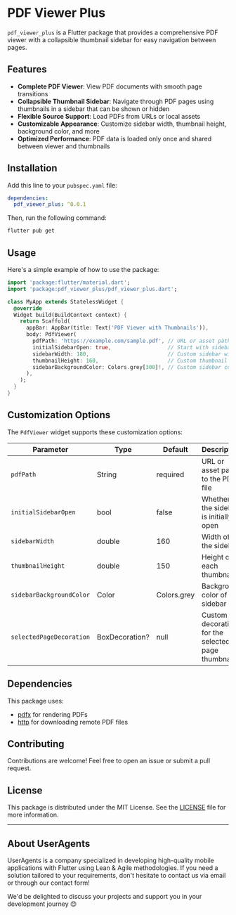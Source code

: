 # PDF Viewer Plus

`pdf_viewer_plus` is a Flutter package that provides a comprehensive PDF viewer with a collapsible thumbnail sidebar for easy navigation between pages.

## Features

- **Complete PDF Viewer**: View PDF documents with smooth page transitions
- **Collapsible Thumbnail Sidebar**: Navigate through PDF pages using thumbnails in a sidebar that can be shown or hidden
- **Flexible Source Support**: Load PDFs from URLs or local assets
- **Customizable Appearance**: Customize sidebar width, thumbnail height, background color, and more
- **Optimized Performance**: PDF data is loaded only once and shared between viewer and thumbnails

## Installation

Add this line to your `pubspec.yaml` file:
```yaml
dependencies:
  pdf_viewer_plus: ^0.0.1
```

Then, run the following command:
```bash
flutter pub get
```

## Usage

Here's a simple example of how to use the package:

```dart
import 'package:flutter/material.dart';
import 'package:pdf_viewer_plus/pdf_viewer_plus.dart';

class MyApp extends StatelessWidget {
  @override
  Widget build(BuildContext context) {
    return Scaffold(
      appBar: AppBar(title: Text('PDF Viewer with Thumbnails')),
      body: PdfViewer(
        pdfPath: 'https://example.com/sample.pdf', // URL or asset path
        initialSidebarOpen: true,                  // Start with sidebar open
        sidebarWidth: 180,                         // Custom sidebar width
        thumbnailHeight: 160,                      // Custom thumbnail height
        sidebarBackgroundColor: Colors.grey[300]!, // Custom sidebar color
      ),
    );
  }
}
```

## Customization Options

The `PdfViewer` widget supports these customization options:

| Parameter | Type | Default | Description |
|-----------|------|---------|-------------|
| `pdfPath` | String | required | URL or asset path to the PDF file |
| `initialSidebarOpen` | bool | false | Whether the sidebar is initially open |
| `sidebarWidth` | double | 160 | Width of the sidebar |
| `thumbnailHeight` | double | 150 | Height of each thumbnail |
| `sidebarBackgroundColor` | Color | Colors.grey | Background color of the sidebar |
| `selectedPageDecoration` | BoxDecoration? | null | Custom decoration for the selected page thumbnail |

## Dependencies

This package uses:
- [pdfx](https://pub.dev/packages/pdfx) for rendering PDFs
- [http](https://pub.dev/packages/http) for downloading remote PDF files

## Contributing

Contributions are welcome! Feel free to open an issue or submit a pull request.

## License

This package is distributed under the MIT License. See the [LICENSE](./LICENSE) file for more information.

---

## About UserAgents

UserAgents is a company specialized in developing high-quality mobile applications with Flutter using Lean & Agile methodologies. If you need a solution tailored to your requirements, don't hesitate to contact us via email or through our contact form!

We'd be delighted to discuss your projects and support you in your development journey 😊
